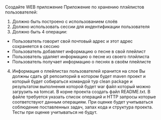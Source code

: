 Создайте WEВ приложение
Приложение по хранению плэйлистов пользователей:
1. Должно быть построено с использованием слоёв
2. Должно использовать сессии для индентификации пользователя
3. Должно быть 4 операции:
 - Пользователь говорит свой почтовый адрес и этот адрес сохраняется в сессию
 - Пользователь добавляет информацию о песне в свой плейлист
 - Пользователь удаляет информацию о песне из своего плэйлиста
 - Пользователь получает информацию о песнях в своём плейлисте
4. Информация о плейлистах пользователей хранится на слое
Вы должны сдать git репозиторий в котором будет maven проект и который будет собираться командой тур clean package и результатом выполнения которой будет war файл который можно загрузить на tomcat.
В корне проекта создать файл README.txt. В файле требуется указать список операций и НТТР запросы которые соответствуют данным операциям.
При оценке будет учитываться соблюдение поставленных задач, запах кода и структура проекта. Тесты при оценке учитываться не будут.
